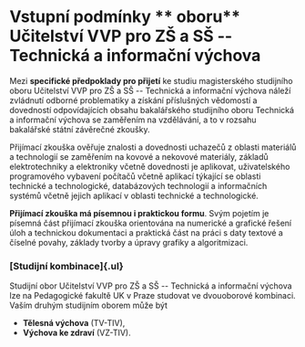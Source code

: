 # **Vstupní podmínky** ** oboru** **Učitelství VVP pro ZŠ a SŠ -- Technická a informační výchova**

Mezi **specifické předpoklady pro přijetí** ke studiu magisterského
studijního oboru Učitelství VVP pro ZŠ a SŠ -- Technická a informační
výchova náleží zvládnutí odborné problematiky a získání příslušných
vědomostí a dovedností odpovídajících obsahu bakalářského studijního
oboru Technická a informační výchova se zaměřením na vzdělávání, a to v
rozsahu bakalářské státní závěrečné zkoušky.

Přijímací zkouška ověřuje znalosti a dovednosti uchazečů z oblasti
materiálů a technologií se zaměřením na kovové a nekovové materiály,
základů elektrotechniky a elektroniky včetně dovednosti je aplikovat,
uživatelského programového vybavení počítačů včetně aplikací týkající se
oblasti technické a technologické, databázových technologií a
informačních systémů včetně jejich aplikací v oblasti technické a
technologické.

**Přijímací zkouška má písemnou i praktickou formu**. Svým pojetím je
písemná část přijímací zkouška orientována na numerické a grafické
řešení úloh a technickou dokumentaci a praktická část na práci s daty
textové a číselné povahy, základy tvorby a úpravy grafiky a
algoritmizaci.

### **[Studijní kombinace]{.ul}**

Studijní obor Učitelství VVP pro ZŠ a SŠ -- Technická a informační
výchova lze na Pedagogické fakultě UK v Praze studovat ve dvouoborové
kombinaci. Vaším druhým studijním oborem může být 

-   **Tělesná výchova** (TV-TIV),
-   **Výchova ke zdraví** (VZ-TIV).
